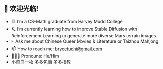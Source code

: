 ## 🏮 欢迎光临! 

<!--
**btuchi/btuchi** is a ✨ _special_ ✨ repository because its `README.md` (this file) appears on your GitHub profile.
Here are some ideas to get you started:
-->

- 🟨 I’m a CS-Math graduate from Harvey Mudd College
- 🪐 I’m currently learning how to improve Stable Diffusion with Reinforcement Learning to generate more diverse Mars terrain images.
- 🀄 Ask me about Chinese Queer Movies & Literature or Taizhou Mahjong
- 📫 How to reach me: brycetuchi@gmail.com
- 👨‍👨‍👦 Pronouns: He/Him
- 小菜鸟一枚 多多包涵 多多指教
